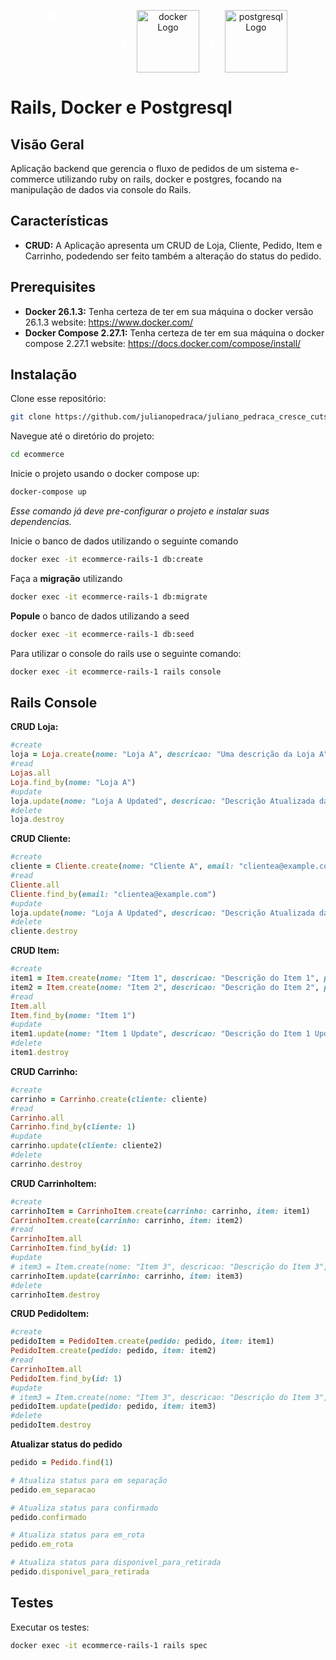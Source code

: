 <p style="display:flex;justify-content:center;align-items:center;" align="center">
  <a href="https://rubyonrails.org/" target="blank"><img src="https://rubyonrails.org/assets/images/logo.svg" style="filter: brightness(0) invert(1);" width="100" alt="Ruby Logo"/></a>
  <span style="font-weight:900; font-size:30px;margin:0 10px;color:white">+</span>
  <a href="https://www.docker.com/" target="blank">
  <img style="background-color:none;" src="https://upload.wikimedia.org/wikipedia/en/thumb/f/f4/Docker_logo.svg/1920px-Docker_logo.svg.png" width="100" alt="docker Logo"/></a>
    <span style="font-weight:900; font-size:30px;margin:0 10px;color:white">+</span>
  <a href="https://www.postgresql.org/" target="blank">
  <img style="background-color:none;" src="https://upload.wikimedia.org/wikipedia/commons/2/29/Postgresql_elephant.svg" width="100" alt="postgresql Logo"/></a>

</p>

# Rails, Docker e Postgresql
## Visão Geral
Aplicação backend que gerencia o fluxo de pedidos de um sistema e-commerce utilizando ruby on rails, docker e postgres, focando na manipulação de dados via console do Rails.

## Características
- **CRUD:** A Aplicação apresenta um CRUD de Loja, Cliente, Pedido, Item e Carrinho, podedendo ser feito também a alteração do status do pedido.

## Prerequisites
- **Docker 26.1.3:** Tenha certeza de ter em sua máquina o docker versão 26.1.3 website: https://www.docker.com/
- **Docker Compose 2.27.1:** Tenha certeza de ter em sua máquina o docker compose 2.27.1 website: https://docs.docker.com/compose/install/

## Instalação
Clone esse repositório:

```Bash
git clone https://github.com/julianopedraca/juliano_pedraca_cresce_cuts_ror_junior_junho_2024
```
Navegue até o diretório do projeto:
```Bash
cd ecommerce
```
Inicie o projeto usando o docker compose up:

```Bash
docker-compose up
```

*Esse comando já deve pre-configurar o projeto e instalar suas dependencias.*

Inicie o banco de dados utilizando o seguinte comando

```Bash
docker exec -it ecommerce-rails-1 db:create
```

Faça a **migração** utilizando
```Bash
docker exec -it ecommerce-rails-1 db:migrate
```

**Popule** o banco de dados utilizando a seed
```Bash
docker exec -it ecommerce-rails-1 db:seed   
```

Para utilizar o console do rails use o seguinte comando:
```Bash
docker exec -it ecommerce-rails-1 rails console   
```

## Rails Console
**CRUD Loja:**
```rb
#create
loja = Loja.create(nome: "Loja A", descricao: "Uma descrição da Loja A", endereco: "Endereço da Loja A")
#read
Lojas.all
Loja.find_by(nome: "Loja A")
#update
loja.update(nome: "Loja A Updated", descricao: "Descrição Atualizada da Loja A")
#delete
loja.destroy
```

**CRUD Cliente:**
```rb
#create
cliente = Cliente.create(nome: "Cliente A", email: "clientea@example.com", endereco: "Endereço do Cliente A")
#read
Cliente.all
Cliente.find_by(email: "clientea@example.com")
#update
loja.update(nome: "Loja A Updated", descricao: "Descrição Atualizada da Loja A")
#delete
cliente.destroy
```

**CRUD Item:**
```rb
#create
item1 = Item.create(nome: "Item 1", descricao: "Descrição do Item 1", preco: 100.0, quantidade_em_estoque: 10)
item2 = Item.create(nome: "Item 2", descricao: "Descrição do Item 2", preco: 200.0, quantidade_em_estoque: 20)
#read
Item.all
Item.find_by(nome: "Item 1")
#update
item1.update(nome: "Item 1 Update", descricao: "Descrição do Item 1 Update", preco: 100.0, quantidade_em_estoque: 20)
#delete
item1.destroy
```

**CRUD Carrinho:**
```rb
#create
carrinho = Carrinho.create(cliente: cliente)
#read
Carrinho.all
Carrinho.find_by(cliente: 1)
#update
carrinho.update(cliente: cliente2)
#delete
carrinho.destroy
```

**CRUD CarrinhoItem:**
```rb
#create
carrinhoItem = CarrinhoItem.create(carrinho: carrinho, item: item1)
CarrinhoItem.create(carrinho: carrinho, item: item2)
#read
CarrinhoItem.all
CarrinhoItem.find_by(id: 1)
#update
# item3 = Item.create(nome: "Item 3", descricao: "Descrição do Item 3", preco: 300.0, quantidade_em_estoque: 30)
carrinhoItem.update(carrinho: carrinho, item: item3)
#delete
carrinhoItem.destroy
```

**CRUD PedidoItem:**
```rb
#create
pedidoItem = PedidoItem.create(pedido: pedido, item: item1)
PedidoItem.create(pedido: pedido, item: item2)
#read
CarrinhoItem.all
PedidoItem.find_by(id: 1)
#update
# item3 = Item.create(nome: "Item 3", descricao: "Descrição do Item 3", preco: 300.0, quantidade_em_estoque: 30)
pedidoItem.update(pedido: pedido, item: item3)
#delete
pedidoItem.destroy
```

**Atualizar status do pedido**
```rb
pedido = Pedido.find(1)

# Atualiza status para em separação
pedido.em_separacao

# Atualiza status para confirmado
pedido.confirmado

# Atualiza status para em_rota
pedido.em_rota

# Atualiza status para disponivel_para_retirada
pedido.disponivel_para_retirada
```

## Testes

Executar os testes:
```bash
docker exec -it ecommerce-rails-1 rails spec
```
